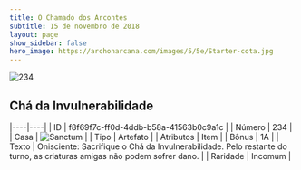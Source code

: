 ```yaml
---
title: O Chamado dos Arcontes
subtitle: 15 de novembro de 2018
layout: page
show_sidebar: false
hero_image: https://archonarcana.com/images/5/5e/Starter-cota.jpg
---
```


![234](https://cdn.keyforgegame.com/media/card_front/pt/341_234_RJ99C8H7PWJH_pt.png)

## Chá da Invulnerabilidade

|----|----|
| ID | f8f69f7c-ff0d-4ddb-b58a-41563b0c9a1c |
| Número | 234 |
| Casa | ![Sanctum](https://archonarcana.com/images/thumb/c/c7/Sanctum.png/22px-Sanctum.png "Santuário") |
| Tipo | Artefato |
| Atributos | Item |
| Bônus | 1A |
| Texto | Onisciente: Sacrifique o Chá da Invulnerabilidade. Pelo restante do turno, as criaturas amigas não podem sofrer dano. |
| Raridade | Incomum |
